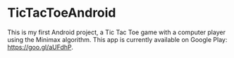 # TicTacToeAndroid

This is my first Android project, a Tic Tac Toe game with a computer player using the Minimax algorithm. This app is currently available on Google Play: https://goo.gl/aUFdhP. 
